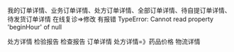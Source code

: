 我的订单详情、业务订单详情、处方订单详情、全部订单详情、待自提订单详情、待发货订单详情
在线复诊=>修改 有报错 TypeError: Cannot read property 'beginHour' of null

处方详情
    检验报告
    检查报告
订单详情
    处方详情=》药品价格
    物流详情